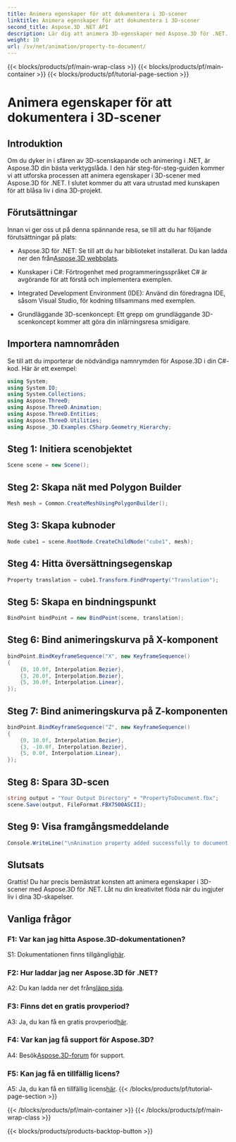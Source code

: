 ```yaml
---
title: Animera egenskaper för att dokumentera i 3D-scener
linktitle: Animera egenskaper för att dokumentera i 3D-scener
second_title: Aspose.3D .NET API
description: Lär dig att animera 3D-egenskaper med Aspose.3D för .NET. Steg-för-steg-guide för att skapa dynamiska scener.
weight: 10
url: /sv/net/animation/property-to-document/
---
```


{{< blocks/products/pf/main-wrap-class >}}
{{< blocks/products/pf/main-container >}}
{{< blocks/products/pf/tutorial-page-section >}}

# Animera egenskaper för att dokumentera i 3D-scener

## Introduktion

Om du dyker in i sfären av 3D-scenskapande och animering i .NET, är Aspose.3D din bästa verktygslåda. I den här steg-för-steg-guiden kommer vi att utforska processen att animera egenskaper i 3D-scener med Aspose.3D för .NET. I slutet kommer du att vara utrustad med kunskapen för att blåsa liv i dina 3D-projekt.

## Förutsättningar

Innan vi ger oss ut på denna spännande resa, se till att du har följande förutsättningar på plats:

-  Aspose.3D för .NET: Se till att du har biblioteket installerat. Du kan ladda ner den från[Aspose.3D webbplats](https://releases.aspose.com/3d/net/).

- Kunskaper i C#: Förtrogenhet med programmeringsspråket C# är avgörande för att förstå och implementera exemplen.

- Integrated Development Environment (IDE): Använd din föredragna IDE, såsom Visual Studio, för kodning tillsammans med exemplen.

- Grundläggande 3D-scenkoncept: Ett grepp om grundläggande 3D-scenkoncept kommer att göra din inlärningsresa smidigare.

## Importera namnområden

Se till att du importerar de nödvändiga namnrymden för Aspose.3D i din C#-kod. Här är ett exempel:

```csharp
using System;
using System.IO;
using System.Collections;
using Aspose.ThreeD;
using Aspose.ThreeD.Animation;
using Aspose.ThreeD.Entities;
using Aspose.ThreeD.Utilities;
using Aspose._3D.Examples.CSharp.Geometry_Hierarchy;
```

## Steg 1: Initiera scenobjektet

```csharp
Scene scene = new Scene();
```

## Steg 2: Skapa nät med Polygon Builder

```csharp
Mesh mesh = Common.CreateMeshUsingPolygonBuilder();
```

## Steg 3: Skapa kubnoder

```csharp
Node cube1 = scene.RootNode.CreateChildNode("cube1", mesh);
```

## Steg 4: Hitta översättningsegenskap

```csharp
Property translation = cube1.Transform.FindProperty("Translation");
```

## Steg 5: Skapa en bindningspunkt

```csharp
BindPoint bindPoint = new BindPoint(scene, translation);
```

## Steg 6: Bind animeringskurva på X-komponent

```csharp
bindPoint.BindKeyframeSequence("X", new KeyframeSequence()
{
    {0, 10.0f, Interpolation.Bezier},
    {3, 20.0f, Interpolation.Bezier},
    {5, 30.0f, Interpolation.Linear},
});
```

## Steg 7: Bind animeringskurva på Z-komponenten

```csharp
bindPoint.BindKeyframeSequence("Z", new KeyframeSequence()
{
    {0, 10.0f, Interpolation.Bezier},
    {3, -10.0f, Interpolation.Bezier},
    {5, 0.0f, Interpolation.Linear},
});
```

## Steg 8: Spara 3D-scen

```csharp
string output = "Your Output Directory" + "PropertyToDocument.fbx";
scene.Save(output, FileFormat.FBX7500ASCII);
```

## Steg 9: Visa framgångsmeddelande

```csharp
Console.WriteLine("\nAnimation property added successfully to document.\nFile saved at " + output);
```

## Slutsats

Grattis! Du har precis bemästrat konsten att animera egenskaper i 3D-scener med Aspose.3D för .NET. Låt nu din kreativitet flöda när du ingjuter liv i dina 3D-skapelser.

## Vanliga frågor

### F1: Var kan jag hitta Aspose.3D-dokumentationen?

 S1: Dokumentationen finns tillgänglig[här](https://reference.aspose.com/3d/net/).

### F2: Hur laddar jag ner Aspose.3D för .NET?

 A2: Du kan ladda ner det från[släpp sida](https://releases.aspose.com/3d/net/).

### F3: Finns det en gratis provperiod?

 A3: Ja, du kan få en gratis provperiod[här](https://releases.aspose.com/).

### F4: Var kan jag få support för Aspose.3D?

 A4: Besök[Aspose.3D-forum](https://forum.aspose.com/c/3d/18) för support.

### F5: Kan jag få en tillfällig licens?

 A5: Ja, du kan få en tillfällig licens[här](https://purchase.aspose.com/temporary-license/).
{{< /blocks/products/pf/tutorial-page-section >}}

{{< /blocks/products/pf/main-container >}}
{{< /blocks/products/pf/main-wrap-class >}}

{{< blocks/products/products-backtop-button >}}
